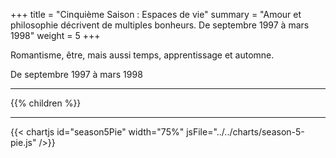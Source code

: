 +++
title = "Cinquième Saison : Espaces de vie"
summary = "Amour et philosophie décrivent de multiples bonheurs. De septembre 1997 à mars 1998"
weight = 5
+++

Romantisme, être, mais aussi temps, apprentissage et automne.

De septembre 1997 à mars 1998

---
{{% children  %}}

---
{{< chartjs id="season5Pie" width="75%" jsFile="../../charts/season-5-pie.js" />}}
